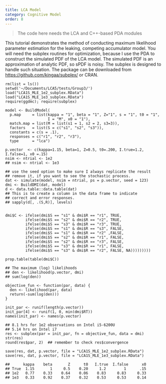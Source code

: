 ```yaml
---
title: LCA Model
category: Cognitive Model
order: 8
---
```


> The code here needs the LCA and C++-based PDA modules

This tutorial demonstrates the method of conducting maximum likelihood 
parameter estimation for the leaking, competing accumulator model. You will 
need the subplex routines for optimization, because I use the PDA to construct
the simulated PDF of the LCA model. The simulated PDF is an approximation of 
analytic PDF, so sPDF is noisy. The subplex is designed to handle such 
situation. The package can be downloaded from 
https://github.com/kingaa/subplex/ or CRAN.
 
```
rm(list = ls())
setwd('~/Documents/LCA5/tests/Group3/')
load("LCA1S_MLE_1e2_subplex.RData")
load("LCA1S_MLE_1e3_subplex.RData")
require(ggdmc); require(subplex)

model <- BuildModel(
  p.map     = list(kappa = "1", beta = "1", Z="1", s = "1", t0 = "1",
                   I = "M", x0 = "1"),
  match.map = list(M = list(s1 = 1, s2 = 2, s3=3)),
  factors   = list(S = c("s1", "s2", "s3")),
  constants = c(s = .1),
  responses = c("r1", "r2", "r3"),
  type      = "lca")

p.vector  <- c(kappa=1.15, beta=1, Z=0.5, t0=.200, I.true=1.2, I.false=1, x0 =.15)
nsim <- ntrial <- 1e2
## nsim <- ntrial <- 1e3

## use the seed option to make sure I always replicate the result
## remove it, if you want to see the stochastic process.
dat <- simulate(model, nsim = ntrial, ps = p.vector, seed = 123)
dmi <- BuildDMI(dat, model)
d <- data.table::data.table(dat)
## This is to create a column in the data frame to indicate
## correct and error responses.
## sapply(d[, .(S,R)], levels)


dmi$C <- ifelse(dmi$S == "s1" & dmi$R == "r1", TRUE,
         ifelse(dmi$S == "s2" & dmi$R == "r2", TRUE,
         ifelse(dmi$S == "s3" & dmi$R == "r3", TRUE,
         ifelse(dmi$S == "s1" & dmi$R == "s3", FALSE,
         ifelse(dmi$S == "s1" & dmi$R == "r2" ,FALSE,
         ifelse(dmi$S == "s2" & dmi$R == "r1", FALSE,
         ifelse(dmi$S == "s2" & dmi$R == "r3", FALSE,
         ifelse(dmi$S == "s3" & dmi$R == "r1", FALSE,
         ifelse(dmi$S == "s3" & dmi$R == "r2", FALSE, NA)))))))))

prop.table(table(dmi$C))

## The maximum (log) likelihoods
## den <- likelihood(p.vector, dmi)
## sum(log(den))

objective_fun <- function(par, data) {
  den <- likelihood(par, data)
  return(-sum(log(den)))
}

init_par <- runif(length(p.vector))
init_par[4] <- runif(1, 0, min(dmi$RT)) 
names(init_par) <- names(p.vector)

## 8.1 hrs for 1e2 observations on Intel i5-6200U
## 5.14 hrs on Intel i7
res <- subplex(par = init_par, fn = objective_fun, data = dmi)
str(res)
round(res$par, 2)  ## remember to check res$convergence

save(res, dat, p.vector, file = "LCA1S_MLE_1e2_subplex.RData")
save(res, dat, p.vector, file = "LCA1S_MLE_1e3_subplex.RData")

##      kappa    beta       Z      t0   I.true  I.false      x0    
## True  1.15       1     0.5    0.20     1.2        1      .15
## 1e2   0.77    0.33    0.64    0.06    0.83     0.83     0.33 
## 1e3   0.33    0.92    0.37    0.32    0.53     0.53     0.14  

``` 
